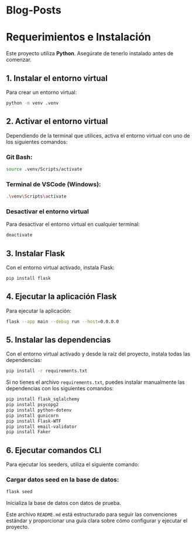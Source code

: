 # Blog-Posts
# Requerimientos e Instalación

Este proyecto utiliza **Python**. Asegúrate de tenerlo instalado antes de comenzar.

## 1. Instalar el entorno virtual

Para crear un entorno virtual:

```bash
python -m venv .venv
```

## 2. Activar el entorno virtual

Dependiendo de la terminal que utilices, activa el entorno virtual con uno de los siguientes comandos:

### Git Bash:

```bash
source .venv/Scripts/activate
```

### Terminal de VSCode (Windows):

```bash
.\venv\Scripts\activate
```

### Desactivar el entorno virtual

Para desactivar el entorno virtual en cualquier terminal:

```bash
deactivate
```

## 3. Instalar Flask

Con el entorno virtual activado, instala Flask:

```bash
pip install flask
```

## 4. Ejecutar la aplicación Flask

Para ejecutar la aplicación:

```bash
flask --app main --debug run --host=0.0.0.0
```

## 5. Instalar las dependencias

Con el entorno virtual activado y desde la raíz del proyecto, instala todas las dependencias:

```bash
pip install -r requirements.txt
```

Si no tienes el archivo `requirements.txt`, puedes instalar manualmente las dependencias con los siguientes comandos:

```bash
pip install flask_sqlalchemy
pip install psycopg2
pip install python-dotenv
pip install gunicorn
pip install Flask-WTF
pip install email-validator
pip install Faker
```

## 6. Ejecutar comandos CLI

Para ejecutar los seeders, utiliza el siguiente comando:

### Cargar datos seed en la base de datos:
```bash
flask seed
```

Inicializa la base de datos con datos de prueba.



Este archivo `README.md` está estructurado para seguir las convenciones estándar y proporcionar una guía clara sobre cómo configurar y ejecutar el proyecto.
